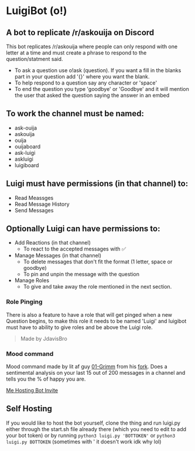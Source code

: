 # LuigiBot (o!)
## A bot to replicate /r/askouija on Discord
This bot replicates /r/askouija where people can only respond with one letter at a time and must create a phrase to respond to the question/statment said.
- To ask a question use o!ask (question). If you want a fill in the blanks part in your question add '{}' where you want the blank.
- To help respond to a question say any character or 'space'
- To end the question you type 'goodbye' or 'Goodbye' and it will mention the user that asked the question saying the answer in an embed
## To work the channel must be named:
- ask-ouija
- askouija
- ouija
- ouijaboard
- ask-luigi
- askluigi
- luigiboard
## Luigi must have permissions (in that channel) to:
- Read Meassges
- Read Message History
- Send Messages
## Optionally Luigi can have permissions to:
- Add Reactions (in that channel)
  - To react to the accepted messages with ✅
- Manage Messages (in that channel)
  - To delete messages that don't fit the format (1 letter, space or goodbye)
  - To pin and unpin the message with the question
- Manage Roles
  - To give and take away the role mentioned in the next section.
### Role Pinging
There is also a feature to have a role that will get pinged when a new Question begins, to make this role it needs to be named 'Luigi' and luigibot must have to ability to give roles and be above the Luigi role.

> Made by JdavisBro

### Mood command
Mood command made by lit af guy [01-Grimm](https://github.com/01-Grimm/) from his [fork](https://github.com/01-Grimm/luigibot). Does a sentimental analysis on your last 15 out of 200 messages in a channel and tells you the % of happy you are.

[Me Hosting Bot Invite](https://discordapp.com/api/oauth2/authorize?client_id=557320040127397888&scope=bot&permissions=0)

## Self Hosting

If you would like to host the bot yourself, clone the thing and run luigi.py either through the start.sh file already there (which you need to edit to add your bot token) or by running `python3 luigi.py 'BOTTOKEN'` or `python3 luigi.py BOTTOKEN` (sometimes with ' it doesn't work idk why lol)
